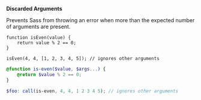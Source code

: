 

**Discarded Arguments**

Prevents Sass from throwing an error when more than the expected number of arguments are present.

```JS
function isEven(value) {
    return value % 2 == 0;
}

isEven(4, 4, [1, 2, 3, 4, 5]); // ignores other arguments
```

```SCSS
@function is-even($value, $args...) {
    @return $value % 2 == 0;
}

$foo: call(is-even, 4, 4, 1 2 3 4 5); // ignores other arguments
```